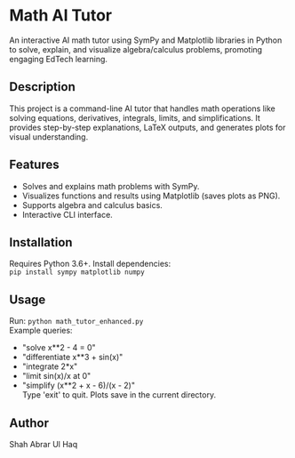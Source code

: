 

#  Math AI Tutor

An interactive AI math tutor using SymPy and Matplotlib libraries in Python to solve, explain, and visualize algebra/calculus problems, promoting engaging EdTech learning.

## Description
This project is a command-line AI tutor that handles math operations like solving equations, derivatives, integrals, limits, and simplifications. It provides step-by-step explanations, LaTeX outputs, and generates plots for visual understanding.

## Features
- Solves and explains math problems with SymPy.
- Visualizes functions and results using Matplotlib (saves plots as PNG).
- Supports algebra and calculus basics.
- Interactive CLI interface.

## Installation
Requires Python 3.6+. Install dependencies:  
`pip install sympy matplotlib numpy`  

 

## Usage
Run: `python math_tutor_enhanced.py`  
Example queries:  
- "solve x**2 - 4 = 0"  
- "differentiate x**3 + sin(x)"  
- "integrate 2*x"  
- "limit sin(x)/x at 0"  
- "simplify (x**2 + x - 6)/(x - 2)"  
Type 'exit' to quit. Plots save in the current directory.

## Author
Shah Abrar Ul Haq
